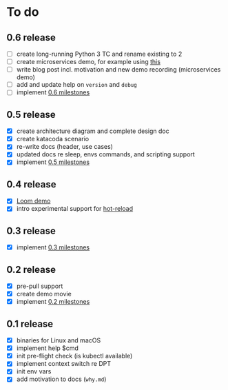# To do

## 0.6 release

- [ ] create long-running Python 3 TC and rename existing to 2
- [ ] create microservices demo, for example using [this](https://github.com/nathanpeck/nodejs-aws-workshop)
- [ ] write blog post incl. motivation and new demo recording (microservices demo)
- [ ] add and update help on `version` and `debug`
- [ ] implement [0.6 milestones](https://github.com/mhausenblas/kubed-sh/milestone/5)

## 0.5 release

- [x] create architecture diagram and complete design doc
- [x] create katacoda scenario
- [x] re-write docs (header, use cases)
- [x] updated docs re sleep, envs commands, and scripting support
- [x] implement [0.5 milestones](https://github.com/mhausenblas/kubed-sh/milestone/4)

## 0.4 release

- [x] [Loom demo](https://www.useloom.com/share/441a97fd48ae46da8d786194f93968f6)
- [x] intro experimental support for [hot-reload](https://github.com/mhausenblas/kubed-sh/issues/12)

## 0.3 release

- [x] implement [0.3 milestones](https://github.com/mhausenblas/kubed-sh/milestone/2)

## 0.2 release

- [x] pre-pull support
- [x] create demo movie
- [x] implement [0.2 milestones](https://github.com/mhausenblas/kubed-sh/milestone/1)

## 0.1 release

- [x] binaries for Linux and macOS
- [x] implement help $cmd
- [x] init pre-flight check (is kubectl available)
- [x] implement context switch re DPT
- [x] init env vars
- [x] add motivation to docs (`why.md`)
